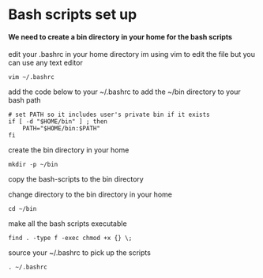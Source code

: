 # Bash scripts set up

#### We need to create a bin directory in your home for the bash scripts

edit your .bashrc in your home directory
im using vim to edit the file but you can use any text editor

	vim ~/.bashrc

add the code below to your ~/.bashrc
to add the ~/bin directory to your bash path

	# set PATH so it includes user's private bin if it exists
	if [ -d "$HOME/bin" ] ; then
	    PATH="$HOME/bin:$PATH"
	fi

create the bin directory in your home

	mkdir -p ~/bin

copy the bash-scripts to the bin directory

change directory to the bin directory in your home

	cd ~/bin

make all the bash scripts executable

	find . -type f -exec chmod +x {} \;

source your ~/.bashrc to pick up the scripts

	. ~/.bashrc

